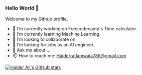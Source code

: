 ### Hello World 👋

Welcome to my Github profile.

- 🔭 I’m currently working on Freecodecamp's Time calculator.
- 🌱 I’m currently learning Machine Learning.
- 👯 I’m looking to collaborate on 
- 🤔 I’m looking for jobs as an AI engineer.
- 💬 Ask me about ...
- 📫 How to reach me: Haiderratlamwala786@gmail.com


[![Haider Ali's GitHub stats](https://github-readme-stats.vercel.app/api?username=AliHaider20)](https://github.com/AliHaider20/github-readme-stats)


